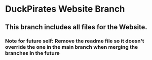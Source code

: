 # DuckPirates Website Branch

## This branch includes all files for the Website.

### Note for future self: Remove the readme file so it doesn't override the one in the main branch when merging the branches in the future
